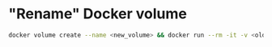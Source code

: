 # "Rename" Docker volume

```sh
docker volume create --name <new_volume> && docker run --rm -it -v <old_volume>:/from -v <new_volume>:/to alpine ash -c "cd /from ; cp -av . /to" && docker volume rm <old_volume>
```
